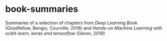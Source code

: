 # book-summaries

Summaries of a selection of chapters from _Deep Learning Book_ (Goodfellow, Bengio, Courville; 2016) and _Hands-on Machine Learning with scikit-learn, keras and tensorflow_ (Géron; 2019)

